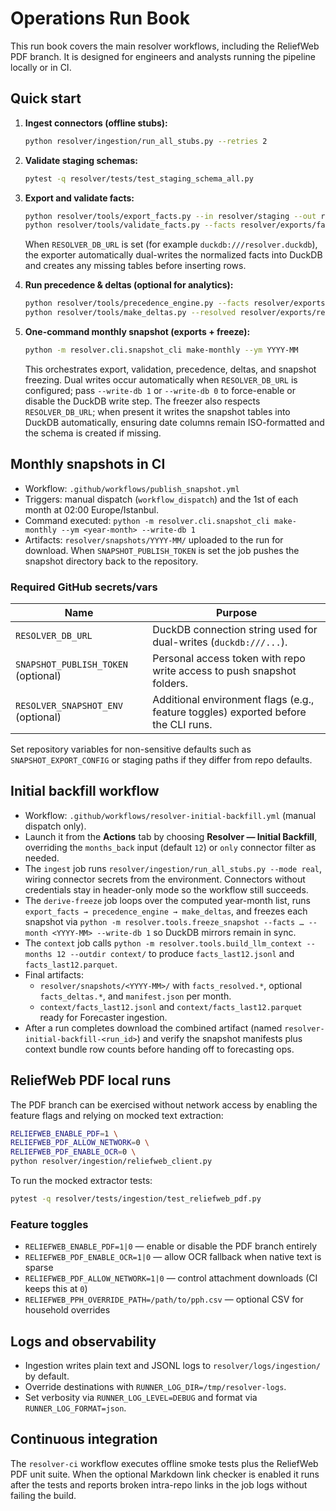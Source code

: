 # Operations Run Book

This run book covers the main resolver workflows, including the ReliefWeb PDF branch. It is designed for engineers and analysts running the pipeline locally or in CI.

## Quick start

1. **Ingest connectors (offline stubs):**
   ```bash
   python resolver/ingestion/run_all_stubs.py --retries 2
   ```
2. **Validate staging schemas:**
   ```bash
   pytest -q resolver/tests/test_staging_schema_all.py
   ```
3. **Export and validate facts:**
   ```bash
   python resolver/tools/export_facts.py --in resolver/staging --out resolver/exports
   python resolver/tools/validate_facts.py --facts resolver/exports/facts.csv
   ```
   When `RESOLVER_DB_URL` is set (for example `duckdb:///resolver.duckdb`), the exporter automatically dual-writes the
   normalized facts into DuckDB and creates any missing tables before inserting rows.
4. **Run precedence & deltas (optional for analytics):**
   ```bash
   python resolver/tools/precedence_engine.py --facts resolver/exports/facts.csv --cutoff YYYY-MM-30
   python resolver/tools/make_deltas.py --resolved resolver/exports/resolved.csv --out resolver/exports/deltas.csv
   ```
5. **One-command monthly snapshot (exports + freeze):**
   ```bash
   python -m resolver.cli.snapshot_cli make-monthly --ym YYYY-MM
   ```

   This orchestrates export, validation, precedence, deltas, and snapshot freezing. Dual writes occur automatically when
   `RESOLVER_DB_URL` is configured; pass `--write-db 1` or `--write-db 0` to force-enable or disable the DuckDB write step.
   The freezer also respects `RESOLVER_DB_URL`; when present it writes the snapshot tables into DuckDB automatically,
   ensuring date columns remain ISO-formatted and the schema is created if missing.

## Monthly snapshots in CI

- Workflow: `.github/workflows/publish_snapshot.yml`
- Triggers: manual dispatch (`workflow_dispatch`) and the 1st of each month at 02:00 Europe/Istanbul.
- Command executed: `python -m resolver.cli.snapshot_cli make-monthly --ym <year-month> --write-db 1`
- Artifacts: `resolver/snapshots/YYYY-MM/` uploaded to the run for download. When `SNAPSHOT_PUBLISH_TOKEN` is set the job pushes the snapshot directory back to the repository.

### Required GitHub secrets/vars

| Name | Purpose |
| --- | --- |
| `RESOLVER_DB_URL` | DuckDB connection string used for dual-writes (`duckdb:///...`). |
| `SNAPSHOT_PUBLISH_TOKEN` (optional) | Personal access token with repo write access to push snapshot folders. |
| `RESOLVER_SNAPSHOT_ENV` (optional) | Additional environment flags (e.g., feature toggles) exported before the CLI runs. |

Set repository variables for non-sensitive defaults such as `SNAPSHOT_EXPORT_CONFIG` or staging paths if they differ from repo defaults.

## Initial backfill workflow

- Workflow: `.github/workflows/resolver-initial-backfill.yml` (manual dispatch only).
- Launch it from the **Actions** tab by choosing **Resolver — Initial Backfill**, overriding the `months_back` input (default `12`) or `only` connector filter as needed.
- The `ingest` job runs `resolver/ingestion/run_all_stubs.py --mode real`, wiring connector secrets from the environment. Connectors without credentials stay in header-only mode so the workflow still succeeds.
- The `derive-freeze` job loops over the computed year-month list, runs `export_facts → precedence_engine → make_deltas`, and freezes each snapshot via `python -m resolver.tools.freeze_snapshot --facts … --month <YYYY-MM> --write-db 1` so DuckDB mirrors remain in sync.
- The `context` job calls `python -m resolver.tools.build_llm_context --months 12 --outdir context/` to produce `facts_last12.jsonl` and `facts_last12.parquet`.
- Final artifacts:
  - `resolver/snapshots/<YYYY-MM>/` with `facts_resolved.*`, optional `facts_deltas.*`, and `manifest.json` per month.
  - `context/facts_last12.jsonl` and `context/facts_last12.parquet` ready for Forecaster ingestion.
- After a run completes download the combined artifact (named `resolver-initial-backfill-<run_id>`) and verify the snapshot manifests plus context bundle row counts before handing off to forecasting ops.

## ReliefWeb PDF local runs

The PDF branch can be exercised without network access by enabling the feature flags and relying on mocked text extraction:

```bash
RELIEFWEB_ENABLE_PDF=1 \
RELIEFWEB_PDF_ALLOW_NETWORK=0 \
RELIEFWEB_PDF_ENABLE_OCR=0 \
python resolver/ingestion/reliefweb_client.py
```

To run the mocked extractor tests:

```bash
pytest -q resolver/tests/ingestion/test_reliefweb_pdf.py
```

### Feature toggles

- `RELIEFWEB_ENABLE_PDF=1|0` — enable or disable the PDF branch entirely
- `RELIEFWEB_PDF_ENABLE_OCR=1|0` — allow OCR fallback when native text is sparse
- `RELIEFWEB_PDF_ALLOW_NETWORK=1|0` — control attachment downloads (CI keeps this at `0`)
- `RELIEFWEB_PPH_OVERRIDE_PATH=/path/to/pph.csv` — optional CSV for household overrides

## Logs and observability

- Ingestion writes plain text and JSONL logs to `resolver/logs/ingestion/` by default.
- Override destinations with `RUNNER_LOG_DIR=/tmp/resolver-logs`.
- Set verbosity via `RUNNER_LOG_LEVEL=DEBUG` and format via `RUNNER_LOG_FORMAT=json`.

## Continuous integration

The `resolver-ci` workflow executes offline smoke tests plus the ReliefWeb PDF unit suite. When the optional Markdown link checker is enabled it runs after the tests and reports broken intra-repo links in the job logs without failing the build.
